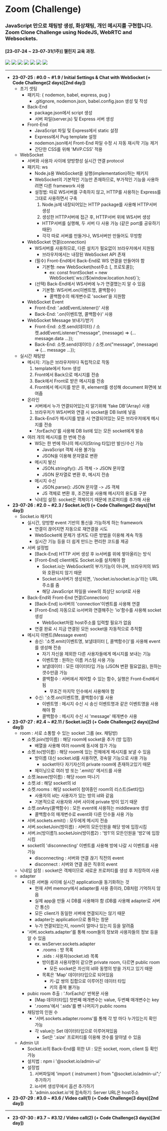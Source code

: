 # Zoom (Challenge)

### JavaScript 만으로 채팅방 생성, 화상채팅, 개인 메시지를 구현합니다. Zoom Clone Challenge using NodeJS, WebRTC and Websockets.

#### [23-07-24 ~ 23-07-31(1주)] 챌린지 교육 과정.

<img src="https://img.shields.io/badge/Node.js-339933?style=flat-square&logo=nodedotjs&logoColor=white"/> <img src="https://img.shields.io/badge/Socket.io-010101?style=flat-square&logo=socketdotio&logoColor=white"/> <img src="https://img.shields.io/badge/WebRTC-333333?style=flat-square&logo=webrtc&logoColor=white"/> <img src="https://img.shields.io/badge/Express-000000?style=flat-square&logo=express&logoColor=white"/> <img src="https://img.shields.io/badge/Pug-A86454?style=flat-square&logo=pug&logoColor=white"/> <img src="https://img.shields.io/badge/Nodemon-76D04B?style=flat-square&logo=nodemon&logoColor=white"/> <img src="https://img.shields.io/badge/Babel-F9DC3E?style=flat-square&logo=babel&logoColor=white"/>

---

- **23-07-25 : #0.0 ~ #1.9 / Initial Settings & Chat with WebSocket (+ Code Challenge(2 days)[2nd day])**
  - 초기 셋팅
    - 패키지: { nodemon, babel, express, pug }
      - .gitignore, nodemon.json, babel.config.json 생성 및 작성
    - Back-End
      - package.json에서 script 생성
      - 서버 파일(server.js) 및 Express 서버 생성
    - Front-End
      - JavaScript 파일 및 Express에서 static 설정
      - Express에서 Pug template 설정
      - nodemon.json에서 Front-End 파일 수정 시 자동 재시작 기능 제거
      - 간단한 CSS를 위해 'MVP.CSS' 적용
  - WebSocket
    - 서버와 사용자 사이에 양방향성 실시간 연결 protocol
    - 패키지: ws
      - Node.js용 WebSocket을 실행(implementation)하는 패키지
      - WebSocket의 기본적인 기능만 존재하므로, 부가적인 기능을 사용하려면 다른 framework 사용
      - 설정법: 따로 WS서버를 구축하지 않고, HTTP를 사용하는 Express를 그대로 사용하면서 구축
        1. Node.js에 내장되어있는 HTTP package를 사용해 HTTP서버 생성
        2. 생성한 HTTP서버에 접근 후, HTTP서버 위에 WS서버 생성
        - HTTP서버를 실행해, 두 서버 다 사용 가능 (같은 port를 공유하기 때문)
        - 각각 따로 서버를 만들거나, WS서버만 만들어도 무방함
    - WebSocket 연결(connection)
      - WS서버를 사용하므로, 다른 설치가 필요없이 브라우저에서 지원됨
        - 브라우저에서는 내장된 WebSocket API 존재
      - (필수) Front-End에서 Back-End로 WS 연결을 만들어야 함
        - 기본형: new WebSocket(host주소 [, 프로토콜]);
          - ex: const frontSocket = new WebSocket(\`ws://${window.location.host}\`);
      - (선택) Back-End에서 WS서버에 누가 연결했는지 알 수 있음
        - 기본형: WS서버.on(이벤트명, 콜백함수)
          - 콜백함수의 매개변수로 'socket'을 지원함
    - WebSocket Event
      - Front-End: '.addEventListener()' 사용
      - Back-End: '.on(이벤트명, 콜백함수)' 사용
    - WebSocket Message 보내기/받기
      - Front-End: 소켓.send(데이터) / 소켓.addEventListener("message", (message) => {... message.data ...});
      - Back-End: 소켓.send(데이터) / 소켓.on("message", (message) => {... message ...});
  - 실시간 채팅방
    - 메시지: 기능은 브라우저마다 독립적으로 작동
      1. template에서 form 생성
      2. Front에서 Back으로 메시지를 전송
      3. Back에서 Front로 받은 메시지를 전송
      4. Front에서 메시지를 받은 후, element를 생성해 document 화면에 보여줌
    - 온라인
      - 서버에서 누가 연결되어있는지 알기위해 'fake DB'(Array) 사용
      1. 브라우저가 WS서버와 연결 시 socket을 DB list에 넣음
      2. Back-End가 메시지를 받을 시 연결되어있는 모든 브라우저에게 메시지를 전송
      - '.forEach()'를 사용해 DB list에 있는 모든 socket에게 발송
    - 여러 개의 메시지를 한 번에 전송
      - WS는 한 번에 하나의 메시지(String 타입)만 발신/수신 가능
        - JavaScript 객체 사용 불가능
        - JSON을 이용해 문자열로 변환
      - 메시지 발신
        - JSON.stringify(): JS 객체 -> JSON 문자열
        - JSON 문자열로 변환 후, 메시지 전송
      - 메시지 수신
        - JSON.parse(): JSON 문자열 -> JS 객체
        - JS 객체로 변환 후, 조건문을 사용해 메시지의 용도를 구분
      - 닉네임 설정: socket은 객체이기 때문에 프로퍼티를 추가해 사용
- **23-07-26 : #2.0 ~ #2.3 / Socket.io(1) (+ Code Challenge(2 days)[1st day])**
  - Socket.io 패키지
    - 실시간, 양방향 event 기반의 통신을 가능하게 하는 framework
      - 연결이 끊어지면 자동으로 재연결을 시도
      - WebSocket에 문제가 생겨도 다른 방법을 이용해 계속 작동
      - 실시간 기능 등을 더 쉽게 만드는 편리한 코드를 제공
    - 서버 설정법
      - [Back-End] HTTP 서버 생성 후 io서버를 위에 쌓아올리는 방식
      - [Front-End] client에도 Socket.io를 설치해야 함
        - Socket.io는 WebSocket의 부가기능이 아니며, 브라우저의 WS와 호환되지 않기 때문
        - Socket.io서버가 생성되면, '/socket.io/socket.io.js'라는 URL주소를 줌
        - 해당 JavaScript 파일을 view의 최상단 script로 사용
    - Back-End와 Front-End 연결(Connection)
      - [Back-End] io서버의 'connection'이벤트를 사용해 연결
      - [Front-End] 자동으로 io서버와 연결해주는 'io'함수를 사용해 socket 생성
        - WebSocket처럼 host주소를 입력할 필요가 없음
      - 연결 완료 시 지금 연결된 모든 socket을 자동적으로 추적함
    - 메시지 이벤트(Message event)
      - 송신: '소켓.emit(이벤트명, 보낼데이터 [, 콜백함수])'를 사용해 event를 생성해 전송
        - 자기 자신을 제외한 다른 사용자들에게 메시지를 보내는 기능
        - 이벤트명 : 원하는 이름 커스텀 사용 가능
        - 보낼데이터 : 모든 데이터타입 가능 (JSON 변환 필요없음), 원하는 갯수만큼 가능
        - 콜백함수 : 서버에서 제어할 수 있는 함수, 실행은 Front-End에서 됨
          - 무조건 마지막 인수에서 사용해야 함
      - 수신: '소켓.on(이벤트명, 콜백함수)'를 사용
        - 이벤트명 : 메시지 수신 시 송신 이벤트명과 같은 이벤트명을 사용해야 함
        - 콜백함수 : 메시지 수신 시 'message' 매개변수 사용
- **23-07-27 : #2.4 ~ #2.11 / Socket.io(2) (+ Code Challenge(2 days)[2nd day])**
  - room : 서로 소통할 수 있는 socket 그룹 (ex. 채팅방)
    - 소켓.join(방이름) : 해당 room에 socket을 추가 (방 입장)
      - 배열을 사용해 여러 room에 동시에 참가 가능
    - 소켓.to(방이름) : 해당 room에 있는 전체에게 메시지를 보낼 수 있음
      - 방이름 대신 socket.id를 사용하면, 귓속말 기능으로 사용 가능
        - socket마다 자기자신의 private room에 존재하고있기 때문
      - 체이닝으로 여러 방 또는 '.emit()' 메서드를 사용
    - 소켓.leave(방이름) : 해당 room 떠나기
    - 소켓.id : 해당 socket의 id
    - 소켓.rooms : 해당 socket이 참여중인 room의 리스트(Set타입)
      - 사용자의 id는 사용자가 있는 방의 id와 같음
      - 기본적으로 사용자와 서버 사이에 private 방이 있기 때문
    - 소켓.onAny(콜백함수) : 모든 event에 사용하는 middleware 생성
      - 콜백함수의 매개변수로 event와 다른 인수들 사용 가능
    - 서버.sockets.emit() : 모두에게 메시지 전송
    - 서버.socketJoin(방이름) : 서버의 모든인원을 해당 방에 입장시킴
    - 서버.in(방이름1).socketJoin(방이름2) : '방1'의 모든인원을 '방2'에 입장시킴
    - socket의 'disconnecting' 이벤트를 사용해 방에 나갈 시 이벤트를 사용 가능
      - disconnecting : 서버와 연결 끊기 직전의 event
      - disconnect : 서버와 연결 끊은 직후의 event
  - 닉네임 설정 : socket은 객체이므로 새로운 프로퍼티를 생성 후 저장하여 사용
  - adapter
    - 다른 서버들 사이에 실시간 application을 동기화하는 것
      - 현재 서버 memory에서 adapter를 사용 중이라, DB처럼 기억하지 않음
      - 실제 app을 만들 시 DB를 사용해야 함 (DB를 사용해 adapter로 서버 간 통신)
      - 모든 client가 동일한 서버에 연결되지는 않기 때문
      - adapter는 application으로 통하는 창문
      - 누가 연결되었는지, room이 얼마나 있는지 등을 알려줌
    - '서버.sockets.adapter'를 통해 room들의 정보와 사용자들의 정보 등을 알 수 있음
      - ex. wsServer.sockets.adapter
        - .rooms : 방 목록
        - .sids : 사용자(socket.id) 목록
        - 방이름과 사용자명이 같으면 private room, 다르면 public room
          - 모든 socket은 자신의 id와 동명의 방을 가지고 있기 때문
        - 목록은 'Map' 데이터타입으로 되어있음
          - 키-값 쌍의 집합으로 이루어진 데이터 타입
          - 키의 중복 불가능
    - pubic room 추출 : '.forEach()' 반복문 사용
      - [Map 데이터타입] 첫번째 매개변수는 value, 두번째 매개변수는 key
      - '.rooms'에서 '.sids'를 뺸 나머지가 public rooms
    - 채팅방의 인원 수
      - '서버.sockets.adapter.rooms'를 통해 각 방 마다 누가있는지 확인 가능
      - 각 value는 Set 데이터타입으로 이루어져있음
        - Set은 '.size' 프로퍼티를 이용해 갯수를 알아낼 수 있음
  - Admin UI
    - Socket.io의 Back-End를 위한 UI : 모든 socket, room, client 등 확인 가능
    - 설치법 : npm i '@socket.io/admin-ui'
    - 설정법
      1. 서버파일에 'import { instrument } from "@socket.io/admin-ui";' 추가하기
      2. io서버 생성무에서 옵션 추가하기
      3. 'admin.socket.io'에 접속하기: Server URL은 host주소
- **23-07-29 : #3.0 ~ #3.6 / Video call(1) (+ Code Challenge(3 days)[2nd day])**

---

- **23-07-30 : #3.7 ~ #3.12 / Video call(2) (+ Code Challenge(3 days)[3rd day])**
